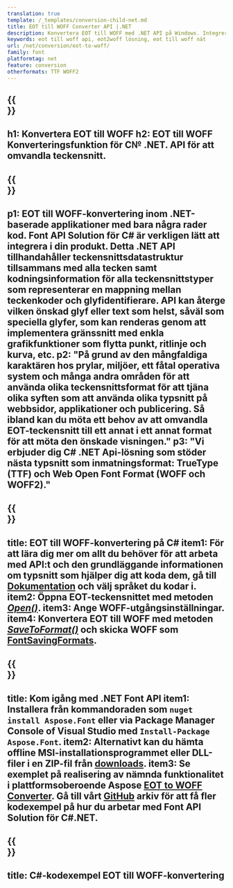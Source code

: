 ```yaml
---
translation: true
template: /_templates/conversion-child-net.md
title: EOT till WOFF Converter API |.NET
description: Konvertera EOT till WOFF med .NET API på Windows. Integrera denna inbyggda EOT till WOFF teckensnittskonverteringsfunktion i din egen lösning.
keywords: eot till woff api, eot2woff lösning, eot till woff nät
url: /net/conversion/eot-to-woff/
family: font
platformtag: net
feature: conversion
otherformats: TTF WOFF2
---
```


{{<section banner>}}
---
h1: Konvertera EOT till WOFF
h2: EOT till WOFF Konverteringsfunktion för C№ .NET. API för att omvandla teckensnitt.
---

{{<section overview>}}
---
p1: EOT till WOFF-konvertering inom .NET-baserade applikationer med bara några rader kod. Font API Solution för С# är verkligen lätt att integrera i din produkt. Detta .NET API tillhandahåller teckensnittsdatastruktur tillsammans med alla tecken samt kodningsinformation för alla teckensnittstyper som representerar en mappning mellan teckenkoder och glyfidentifierare. API kan återge vilken önskad glyf eller text som helst, såväl som speciella glyfer, som kan renderas genom att implementera gränssnitt med enkla grafikfunktioner som flytta punkt, ritlinje och kurva, etc.
p2: "På grund av den mångfaldiga karaktären hos prylar, miljöer, ett fåtal operativa system och många andra områden för att använda olika teckensnittsformat för att tjäna olika syften som att använda olika typsnitt på webbsidor, applikationer och publicering. Så ibland kan du möta ett behov av att omvandla EOT-teckensnitt till ett annat i ett annat format för att möta den önskade visningen."
p3: "Vi erbjuder dig С# .NET Api-lösning som stöder nästa typsnitt som inmatningsformat: TrueType (TTF) och Web Open Font Format (WOFF och WOFF2)."
---

{{<section feature1>}}
---
title: EOT till WOFF-konvertering på C#
item1: För att lära dig mer om allt du behöver för att arbeta med API:t och den grundläggande informationen om typsnitt som hjälper dig att koda dem, gå till [Dokumentation](https://docs.aspose.com/font/) och välj språket du kodar i.
item2: Öppna EOT-teckensnittet med metoden [*Open()*](https://reference.aspose.com/font/net/aspose.font/font/open/).
item3: Ange WOFF-utgångsinställningar.
item4: Konvertera EOT till WOFF med metoden [*SaveToFormat()*](https://reference.aspose.com/font/net/aspose.font/font/savetoformat/) och skicka WOFF som [FontSavingFormats](https://reference.aspose.com/font/net/aspose.font/fontsavingformats/).
---

{{<section feature2>}}
---
title: Kom igång med .NET Font API
item1: Installera från kommandoraden som ```nuget install Aspose.Font``` eller via Package Manager Console of Visual Studio med ```Install-Package Aspose.Font```.
item2: Alternativt kan du hämta offline MSI-installationsprogrammet eller DLL-filer i en ZIP-fil från [downloads](https://releases.aspose.com/font/net/).
item3: Se exemplet på realisering av nämnda funktionalitet i plattformsoberoende Aspose [EOT to WOFF Converter](https://products.aspose.app/font/conversion/eot-to-woff). Gå till vårt [GitHub](https://github.com/aspose-font/Aspose.Font-Documentation/tree/master/net-examples) arkiv för att få fler kodexempel på hur du arbetar med Font API Solution för C#.NET.
---

{{<section codeexample>}}
---
title: C#-kodexempel EOT till WOFF-konvertering
---